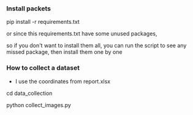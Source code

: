 ### Install packets
pip install -r requirements.txt

or since this requirements.txt have some unused packages,

so if you don't want to install them all,
you can run the script to see any missed package, then install them one by one


### How to collect a dataset
 - I use the coordinates from report.xlsx
 
 cd data_collection
 
 python collect_images.py
